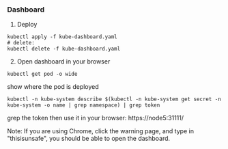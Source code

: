 ### Dashboard

1. Deploy
```
kubectl apply -f kube-dashboard.yaml
# delete:
kubectl delete -f kube-dashboard.yaml
```

2. Open dashboard in your browser
```
kubectl get pod -o wide
```
show where the pod is deployed

```
kubectl -n kube-system describe $(kubectl -n kube-system get secret -n kube-system -o name | grep namespace) | grep token
```
grep the token then use it in your browser: https://node5:31111/

Note: If you are using Chrome, click the warning page, and type in "thisisunsafe", you should be able to open the dashboard.
